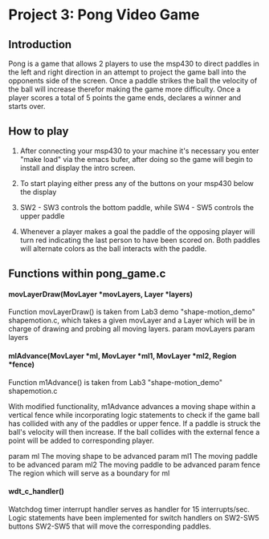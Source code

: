 # Project 3: Pong Video Game

## Introduction
Pong is a game that allows 2 players to use the msp430 to direct paddles in the left and right direction in an attempt to project the game ball into the opponents side of the screen. Once a paddle strikes the ball the velocity of the ball will increase therefor making  the game more difficulty. Once a player scores a total of 5 points the game ends, declares a winner and starts over.


## How to play

1. After connecting your msp430 to your machine it's necessary you enter "make load" via the emacs bufer, after doing so the game will begin to install and display the intro screen.

2. To start playing either press any of the buttons on your msp430 below the display

3. SW2 - SW3 controls the bottom paddle, while SW4 - SW5 controls the upper paddle

4. Whenever a player makes a goal the paddle of the opposing player will turn red indicating the last person to have been scored on. Both paddles will alternate colors as the ball interacts with the paddle.


## Functions within pong_game.c

#### movLayerDraw(MovLayer *movLayers, Layer *layers)

Function movLayerDraw() is taken from Lab3 demo "shape-motion_demo" shapemotion.c, which takes a given movLayer and a Layer which will be in charge of drawing and probing all moving layers.
param movLayers 
param layers

#### mlAdvance(MovLayer *ml, MovLayer *ml1, MovLayer *ml2, Region *fence)

Function m1Advance() is taken from Lab3 "shape-motion_demo" shapemotion.c

With modified functionality, m1Advance advances a moving shape within a vertical fence while incorporating logic statements to check if the game ball has collided with any of the paddles or upper fence. If a paddle is struck the ball's velocity will then increase. If the ball collides with the external fence a point will be added to corresponding player.

param ml The moving shape to be advanced 
param ml1 The moving paddle to be advanced
param ml2 The moving paddle to be advanced
param fence The region which will serve as a boundary for ml
 

#### wdt_c_handler()

Watchdog timer interrupt handler serves as handler for 15 interrupts/sec. Logic statements have been implemented for switch handlers on SW2-SW5 buttons SW2-SW5 that will move the corresponding paddles.

